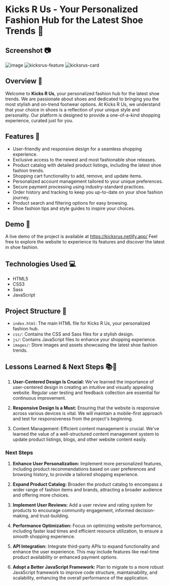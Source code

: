 # Kicks R Us - Your Personalized Fashion Hub for the Latest Shoe Trends 👟

## Screenshot 📷

![image](https://github.com/ralphdaryn/movienator/assets/74474293/51521750-bcad-4a10-9511-910e2e554182)
![kicksrus-feature](https://github.com/ralphdaryn/kicksrus/assets/74474293/4fa51f3f-aad0-4a47-8f6e-838dde32dfdc)
![kicksrus-card](https://github.com/ralphdaryn/kicksrus/assets/74474293/eb6dcd0c-e481-4f58-bce5-fc4baa386b7d)


## Overview 📜

Welcome to **Kicks R Us**, your personalized fashion hub for the latest shoe trends. We are passionate about shoes and dedicated to bringing you the most stylish and on-trend footwear options. At Kicks R Us, we understand that your choice in shoes is a reflection of your unique style and personality. Our platform is designed to provide a one-of-a-kind shopping experience, curated just for you.

## Features 🌟

- User-friendly and responsive design for a seamless shopping experience.
- Exclusive access to the newest and most fashionable shoe releases.
- Product catalog with detailed product listings, including the latest shoe fashion trends.
- Shopping cart functionality to add, remove, and update items.
- Personalized account management tailored to your unique preferences.
- Secure payment processing using industry-standard practices.
- Order history and tracking to keep you up-to-date on your shoe fashion journey.
- Product search and filtering options for easy browsing.
- Shoe fashion tips and style guides to inspire your choices.

## Demo 🚀

A live demo of the project is available at https://kicksrus.netlify.app/ Feel free to explore the website to experience its features and discover the latest in shoe fashion.

## Technologies Used 💻

- HTML5
- CSS3
- Sass
- JavaScript

## Project Structure 📂

- `index.html`: The main HTML file for Kicks R Us, your personalized fashion hub.
- `css/`: Contains the CSS and Sass files for a stylish design.
- `js/`: Contains JavaScript files to enhance your shopping experience.
- `images/`: Store images and assets showcasing the latest shoe fashion trends.

## Lessons Learned & Next Steps 📚🚀

1. **User-Centered Design Is Crucial:** We've learned the importance of user-centered design in creating an intuitive and visually appealing website. Regular user testing and feedback collection are essential for continuous improvement.

2. **Responsive Design Is a Must:** Ensuring that the website is responsive across various devices is vital. We will maintain a mobile-first approach and test for responsiveness from the project's beginning.

3. Content Management: Efficient content management is crucial. We've learned the value of a well-structured content management system to update product listings, blogs, and other website content easily.


### Next Steps

1. **Enhance User Personalization:** Implement more personalized features, including product recommendations based on user preferences and browsing history, to provide a tailored shopping experience.

2. **Expand Product Catalog:** Broaden the product catalog to encompass a wider range of fashion items and brands, attracting a broader audience and offering more choices.

3. **Implement User Reviews:** Add a user review and rating system for products to encourage community engagement, informed decision-making, and trust-building.

4. **Performance Optimization:** Focus on optimizing website performance, including faster load times and efficient resource utilization, to ensure a smooth shopping experience.

5. **API Integration:** Integrate third-party APIs to expand functionality and enhance the user experience. This may include features like real-time product availability or enhanced payment options.

6. **Adopt a Better JavaScript Framework:** Plan to migrate to a more robust JavaScript framework to improve code structure, maintainability, and scalability, enhancing the overall performance of the application.
